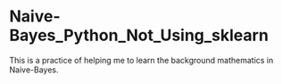 # Naive-Bayes_Python_Not_Using_sklearn
This is a practice of helping me to learn the background mathematics in Naive-Bayes.
